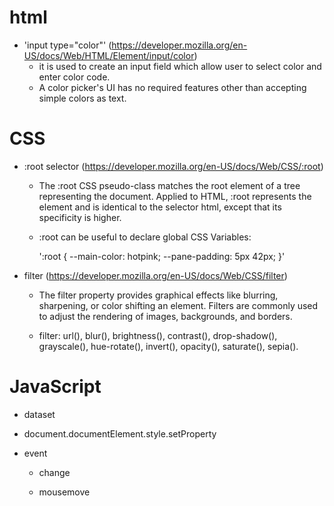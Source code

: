 # html
- 'input type="color"'  (https://developer.mozilla.org/en-US/docs/Web/HTML/Element/input/color)
  - it is used to create an input field which allow user to select color and enter color code. 
  - A color picker's UI has no required features other than accepting simple colors as text.

# CSS
- :root selector     (https://developer.mozilla.org/en-US/docs/Web/CSS/:root)
  - The :root CSS pseudo-class matches the root element of a tree representing the document. Applied to HTML, :root represents the <html> element and is identical to the selector html, except that its specificity is higher.

  - :root can be useful to declare global CSS Variables:
  
      ':root {
        --main-color: hotpink;
        --pane-padding: 5px 42px;
      }'
    
- filter     (https://developer.mozilla.org/en-US/docs/Web/CSS/filter)
  - The filter property provides graphical effects like blurring, sharpening, or color shifting an element. 
    Filters are commonly used to adjust the rendering of images, backgrounds, and borders.
    
  - filter: url(), blur(), brightness(), contrast(), drop-shadow(), grayscale(), hue-rotate(), invert(), opacity(), saturate(), sepia().    
    
# JavaScript    
- dataset

- document.documentElement.style.setProperty

- event
  - change
  
  - mousemove
